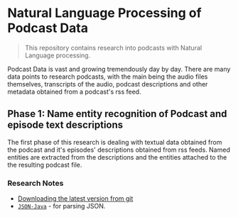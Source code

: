 # Natural Language Processing of Podcast Data

> This repository contains research into podcasts with Natural Language processing. 

Podcast Data is vast and growing tremendously day by day. There are many data points to research podcasts, with the main being the audio files themselves, transcripts of the audio, podcast descriptions and other metadata obtained from a podcast's rss feed.

## Phase 1: Name entity recognition of Podcast and episode text descriptions
The first phase of this research is dealing with textual data obtained from the podcast and it's episodes' descriptions obtained from rss feeds. Named entities are extracted from the descriptions and the entities attached to the the resulting podcast file.

### Research Notes

- [Downloading the latest version from git](https://gist.github.com/steinwaywhw/a4cd19cda655b8249d908261a62687f8?permalink_comment_id=3459923#gistcomment-3459923)
- [`JSON-Java`](https://github.com/stleary/JSON-java) - for parsing JSON.